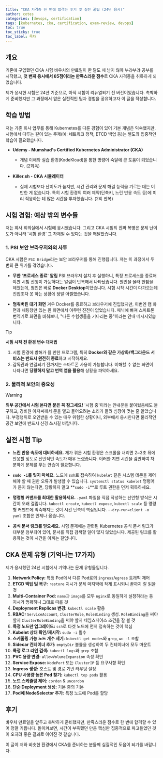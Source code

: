 ```yaml
---
title: "CKA 자격증 한 번에 합격한 후기 및 실전 꿀팁 (24년 응시)"
author: cotes
categories: [devops, certification]
tags: [kubernetes, cka, certification, exam-review, devops]
toc: true
toc_sticky: true
toc_label: 목차
---
```


## **개요**

기존에 구입했던 CKA 시험 바우처의 만료일이 한 달도 채 남지 않아 부랴부랴 공부를 시작했고, **첫 번째 응시에서 85점이라는 만족스러운 점수**로 CKA 자격증을 취득하게 되었습니다.

제가 응시한 시험은 24년 기준으로, 아직 시험이 리뉴얼되기 전 버전이었습니다. 촉박하게 준비했지만 그 과정에서 얻은 실전적인 팁과 경험을 공유하고자 이 글을 작성합니다.

## **학습 방법**

저는 기존 회사 업무를 통해 Kubernetes를 다룬 경험이 있어 기본 개념은 익숙했지만, 시험에서 다루는 깊이 있는 주제(예: 네트워크 정책, ETCD 백업 등)는 별도의 집중적인 학습이 필요했습니다.

* **Udemy - Mumshad's Certified Kubernetes Administrator (CKA)**
    * 개념 이해와 실습 환경(KodeKloud)을 통한 명령어 숙달에 큰 도움이 되었습니다. (2회독)

* **Killer.sh - CKA 시뮬레이터**
    * 실제 시험보다 난이도가 높지만, 시간 관리와 문제 해결 능력을 기르는 데는 이만한 게 없습니다. 특히 시험 환경의 여러 제약(단축키, 느린 반응 속도 등)에 미리 적응하는 데 많은 시간을 투자했습니다. (2회 반복)

## **시험 경험: 예상 밖의 변수들**

저는 회사 회의실에서 시험에 응시했습니다. 그리고 CKA 시험의 진짜 복병은 문제 난이도가 아니라 '시험 환경' 그 자체일 수 있다는 것을 깨달았습니다.

### **1. PSI 보안 브라우저와의 사투**

CKA 시험은 `PSI Bridge`라는 보안 브라우저를 통해 진행됩니다. 저는 이 과정에서 두 번의 큰 위기를 겪었습니다.

* **무한 '프로세스 종료' 알림**
    PSI 브라우저 설치 후 실행하니, 특정 프로세스를 종료해야만 시험 진행이 가능하다는 알림이 반복해서 나타났습니다. 원인을 몰라 한참을 헤맸는데, 범인은 바로 **Docker Desktop**이었습니다. 시험 시작 시간이 다가오는데 진입조차 못 하는 상황에 정말 아찔했습니다.

* **멈춰버린 대기 화면**
    겨우 Docker를 종료하고 브라우저에 진입했지만, 이번엔 캠 화면과 채팅창만 있는 흰 화면에서 아무런 진전이 없었습니다. 패닉에 빠져 스마트폰 번역기로 화면을 비춰보니, "다른 수험생들을 기다리는 중"이라는 안내 메시지였습니다.

> [!TIP]
> **시험 시작 전 환경 변수 대처법**
> 1.  시험 환경에 방해가 될 만한 프로그램, 특히 **Docker와 같은 가상화/백그라운드 서비스는 반드시 완전히 종료**하고 시작하세요.
> 2.  감독관과 연결되기 전까지는 스마트폰 사용이 가능합니다. 이해할 수 없는 화면이 나타나면 **당황하지 말고 번역 앱을 활용**해 상황을 파악하세요.

### **2. 물리적 보안의 중요성**

> [!WARNING]
> **외부 공간에서 시험 본다면 문은 꼭 잠그세요!**
> '시험 중'이라는 안내문을 붙여뒀음에도 불구하고, 경비원 아저씨께서 문을 열고 들어오려는 소리가 들려 심장이 멎는 줄 알았습니다. 부정행위로 오인받을 수 있는 매우 위험한 상황이니, 외부에서 응시한다면 물리적인 공간 보안에 반드시 신경 쓰시길 바랍니다.

## **실전 시험 Tip**

* **느린 반응 속도에 대비하세요.**
    제가 겪은 시험 환경은 스크롤을 내리면 2~3초 뒤에 반응할 정도로 전반적인 속도가 매우 느렸습니다. 이러한 지연 시간을 감안하여 차분하게 문제를 푸는 연습이 필요합니다.

* **`sudo -i`를 잊지 마세요.**
    노드에 `ssh`로 접속하여 `kubelet` 같은 시스템 데몬을 제어해야 할 때 권한 오류가 발생할 수 있습니다. `systemctl status kubelet` 명령어가 듣지 않는다면, 당황하지 말고 **`sudo -i`**로 루트 권한을 먼저 획득하세요.

* **명령형 커맨드를 최대한 활용하세요.**
    `.yaml` 파일을 직접 작성하는 선언형 방식은 시간이 오래 걸립니다. `kubectl create`, `kubectl expose`, `kubectl scale` 등 명령형 커맨드에 익숙해지는 것이 시간 단축의 핵심입니다. `--dry-run=client -o yaml` 조합은 언제나 옳습니다.

* **공식 문서 링크를 믿으세요.**
    시험 문제에는 관련된 Kubernetes 공식 문서 링크가 대부분 첨부되어 있어, 문서를 직접 검색할 일이 많지 않았습니다. 제공된 링크를 활용하는 것이 시간을 아끼는 길입니다.

## **CKA 문제 유형 (기억나는 17가지)**

제가 응시했던 24년 시험에서 기억나는 문제 유형들입니다.

1.  **Network Policy:** 특정 Pod에서 다른 Pod로의 `ingress`/`egress` 트래픽 제어
2.  **ETCD 백업 및 복구:** `restore` 지시가 문제 마지막에 작게 표시되니 끝까지 잘 읽을 것
3.  **Multi-Container Pod:** `name`과 `image`를 모두 `nginx`로 동일하게 설정하라는 등 지시가 명확하니 그대로 따를 것
4.  **Deployment Replicas 변경:** `kubectl scale` 활용
5.  **RBAC:** `ServiceAccount`, `ClusterRole`, `RoleBinding` 생성. `RoleBinding`을 써야 할지 `ClusterRoleBinding`을 써야 할지 네임스페이스 조건을 잘 볼 것
6.  **특정 노드만 업그레이드:** `ssh`로 타겟 노드에 먼저 접속하는 것이 핵심
7.  **Kubelet 상태 확인/재시작:** `sudo -i` 필수
8.  **스케줄링 가능 노드 개수 세기:** `kubectl get nodes`와 `grep`, `wc -l` 조합
9.  **Sidecar 컨테이너 추가:** `emptyDir` 볼륨을 생성하여 두 컨테이너에 모두 마운트
10. **특정 로그 라인 검색:** `kubectl logs`와 `grep` 조합
11. **PVC 용량 변경:** `allowVolumeExpansion` 속성 확인
12. **Service Expose:** `NodePort` 또는 `ClusterIP` 등 요구사항 확인
13. **Ingress 생성:** 호스트 및 경로 기반 라우팅 설정
14. **CPU 사용량 높은 Pod 찾기:** `kubectl top pods` 활용
15. **노드 스케줄링 제어:** `cordon` & `uncordon`
16. **단순 Deployment 생성:** 기본 중의 기본
17. **Pod에 NodeSelector 추가:** 특정 노드에 Pod를 할당

## **후기**

바우처 만료일을 앞두고 촉박하게 준비했지만, 만족스러운 점수로 한 번에 합격할 수 있어 정말 기쁩니다. 돌이켜보면, 시간이 부족했던 만큼 핵심만 집중적으로 파고들었던 것이 오히려 좋은 결과로 이어진 것 같습니다.

이 글이 저와 비슷한 환경에서 CKA를 준비하는 분들께 실질적인 도움이 되기를 바랍니다.